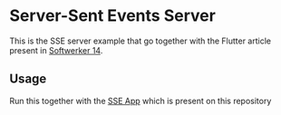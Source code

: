 # Server-Sent Events Server

This is the SSE server example that go together with the Flutter article present in [Softwerker 14]().


## Usage

Run this together with the [SSE App](/sse_app) which is present on this repository
